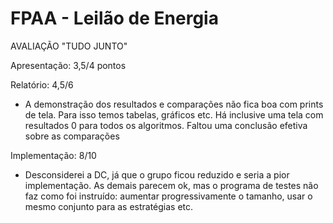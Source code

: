 # FPAA  - Leilão de Energia

AVALIAÇÃO "TUDO JUNTO"

Apresentação: 3,5/4 pontos


Relatório: 	 4,5/6
- A demonstração dos resultados e comparações não fica boa com prints de tela. Para isso temos tabelas, gráficos etc. Há inclusive uma tela com resultados 0 para todos os algoritmos. Faltou uma conclusão efetiva sobre as comparações

Implementação: 8/10
- Desconsiderei a DC, já que o grupo ficou reduzido e seria a pior implementação. As demais parecem ok, mas o programa de testes não faz como foi instruído: aumentar progressivamente o tamanho, usar o mesmo conjunto para as estratégias etc. 



